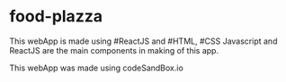 # food-plazza

This webApp is made using #ReactJS and #HTML, #CSS
Javascript and ReactJS are the main components in making of this app.

This webApp was made using codeSandBox.io
